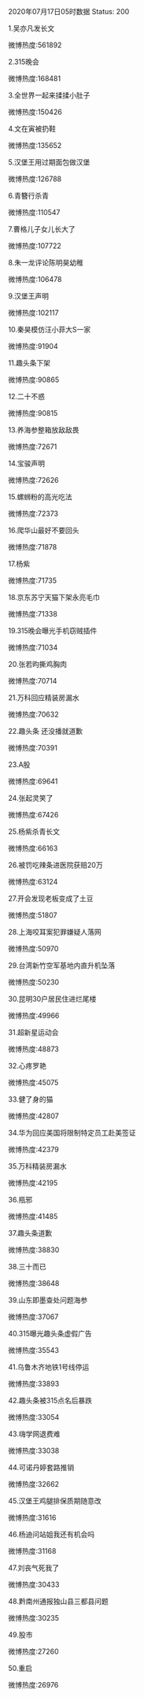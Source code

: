 2020年07月17日05时数据
Status: 200

1.吴亦凡发长文

微博热度:561892

2.315晚会

微博热度:168481

3.全世界一起来揉揉小肚子

微博热度:150426

4.文在寅被扔鞋

微博热度:135652

5.汉堡王用过期面包做汉堡

微博热度:126788

6.青簪行杀青

微博热度:110547

7.曹格儿子女儿长大了

微博热度:107722

8.朱一龙评论陈明昊幼稚

微博热度:106478

9.汉堡王声明

微博热度:102117

10.秦昊模仿汪小菲大S一家

微博热度:91904

11.趣头条下架

微博热度:90865

12.二十不惑

微博热度:90815

13.养海参整箱放敌敌畏

微博热度:72671

14.宝骏声明

微博热度:72626

15.螺蛳粉的高光吃法

微博热度:72373

16.爬华山最好不要回头

微博热度:71878

17.杨紫

微博热度:71735

18.京东苏宁天猫下架永亮毛巾

微博热度:71338

19.315晚会曝光手机窃贼插件

微博热度:71034

20.张若昀撕鸡胸肉

微博热度:70714

21.万科回应精装房漏水

微博热度:70632

22.趣头条 还没播就道歉

微博热度:70391

23.A股

微博热度:69641

24.张起灵笑了

微博热度:67426

25.杨紫杀青长文

微博热度:66163

26.被罚吃辣条进医院获赔20万

微博热度:63124

27.开会发现老板变成了土豆

微博热度:51807

28.上海咬耳案犯罪嫌疑人落网

微博热度:50970

29.台湾新竹空军基地内直升机坠落

微博热度:50230

30.昆明30户居民住进烂尾楼

微博热度:49966

31.超新星运动会

微博热度:48873

32.心疼罗艳

微博热度:45075

33.健了身的猫

微博热度:42807

34.华为回应美国将限制特定员工赴美签证

微博热度:42379

35.万科精装房漏水

微博热度:42195

36.瓶邪

微博热度:41485

37.趣头条道歉

微博热度:38830

38.三十而已

微博热度:38648

39.山东即墨查处问题海参

微博热度:37067

40.315曝光趣头条虚假广告

微博热度:35543

41.乌鲁木齐地铁1号线停运

微博热度:33893

42.趣头条被315点名后暴跌

微博热度:33054

43.嗨学网退费难

微博热度:33038

44.可诺丹婷套路推销

微博热度:32662

45.汉堡王鸡腿排保质期随意改

微博热度:31616

46.杨迪问站姐我还有机会吗

微博热度:31168

47.刘丧气死我了

微博热度:30433

48.黔南州通报独山县三都县问题

微博热度:30235

49.股市

微博热度:27260

50.重启

微博热度:26976


